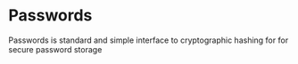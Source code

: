 # Passwords
Passwords is standard and simple interface to cryptographic hashing for for secure password storage